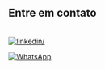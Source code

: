 ## **Entre em contato**
<br>

<a href="https://www.linkedin.com/in/evandro-reichert-900708168/" target="_blank">
<img src="https://img.shields.io/badge/linkedin%20-%252300acee.svg?color=405DE6&style=for-the-badge&logo=linkedin&logoColor=white" alt=linkedin/>
</a>

[![WhatsApp](https://img.shields.io/badge/(47)99152_4918-WhatsApp-25D366?style=for-the-badge&logo=whatsapp&logoColor=white)](https://wa.me/5547991524918) 



